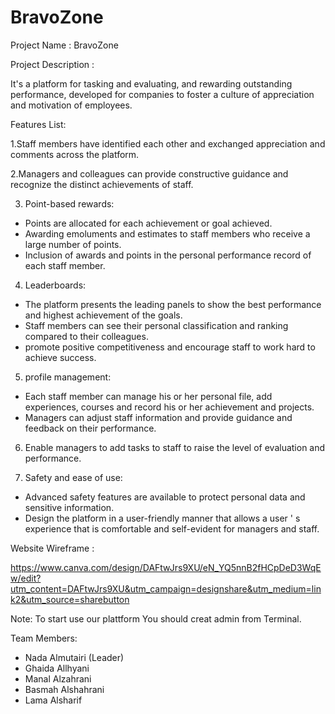# BravoZone

Project Name : BravoZone

Project Description :

It's a platform for tasking and evaluating, and rewarding outstanding performance, developed for companies to foster a culture of appreciation and motivation of employees. 

Features List:

1.Staff members have identified each other and exchanged appreciation and comments across the platform.

2.Managers and colleagues can provide constructive guidance and recognize the distinct achievements of staff.

3. Point-based rewards:
- Points are allocated for each achievement or goal achieved.
- Awarding emoluments and estimates to staff members who receive a large number of points.
- Inclusion of awards and points in the personal performance record of each staff member.

4. Leaderboards:
- The platform presents the leading panels to show the best performance and highest achievement of the goals.
- Staff members can see their personal classification and ranking compared to their colleagues.
- promote positive competitiveness and encourage staff to work hard to achieve success.

5. profile management:
- Each staff member can manage his or her personal file, add experiences, courses and record his or her achievement and projects.
- Managers can adjust staff information and provide guidance and feedback on their performance.

6. Enable managers to add tasks to staff to raise the level of evaluation and performance.

7. Safety and ease of use:
- Advanced safety features are available to protect personal data and sensitive information.
- Design the platform in a user-friendly manner that allows a user &apos; s experience that is comfortable and self-evident for managers and staff.

Website Wireframe :

https://www.canva.com/design/DAFtwJrs9XU/eN_YQ5nnB2fHCpDeD3WqEw/edit?utm_content=DAFtwJrs9XU&utm_campaign=designshare&utm_medium=link2&utm_source=sharebutton

Note: To start use our plattform You should creat admin from Terminal.

Team Members:
* Nada Almutairi (Leader)
* Ghaida Allhyani
* Manal Alzahrani
* Basmah Alshahrani
* Lama Alsharif

 
